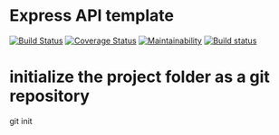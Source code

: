 # Express API template
[![Build Status](https://travis-ci.com/anthenywells/express-api-template.svg?branch=main)](https://travis-ci.com/anthenywells/express-api-template)
[![Coverage Status](https://coveralls.io/repos/github/anthenywells/express-api-template/badge.svg?branch=main)](https://coveralls.io/github/anthenywells/express-api-template?branch=main)
[![Maintainability](https://api.codeclimate.com/v1/badges/97dd0e9818ad178adc03/maintainability)](https://codeclimate.com/github/anthenywells/express-api-template/maintainability)
[![Build status](https://ci.appveyor.com/api/projects/status/yk0xutuk1xjh0606?svg=true)](https://ci.appveyor.com/project/anthenywells/express-api-template)

# initialize the project folder as a git repository
git init

